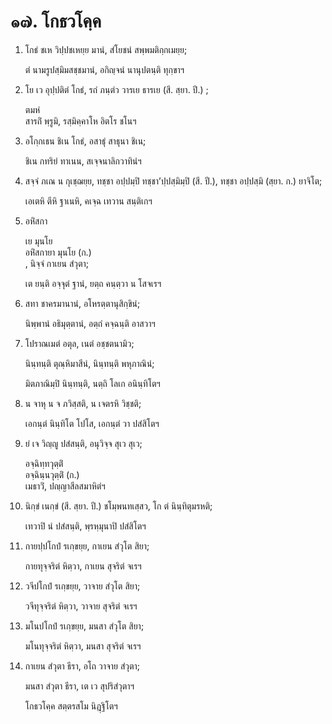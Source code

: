 <h1>๑๗. โกธวโคฺค</h1>
<ol>
<li>
โกธํ  
ชเห วิปฺปชเหยฺย มานํ, สํโยชนํ สพฺพมติกฺกเมยฺย;  
  
ตํ นามรูปสฺมิมสชฺชมานํ, อกิญฺจนํ นานุปตนฺติ ทุกฺขาฯ  
</li>
  
<li>
โย เว อุปฺปติตํ โกธํ, รถํ ภนฺตํว วารเย  
ธารเย (สี. สฺยา. ปี.)  
;  
  
ตมหํ  
สารถิํ พฺรูมิ, รสฺมิคฺคาโห อิตโร ชโนฯ  
</li>
  
<li>
อโกฺกเธน ชิเน โกธํ, อสาธุํ สาธุนา ชิเน;  
  
ชิเน กทริยํ ทาเนน, สเจฺจนาลิกวาทินํฯ  
</li>
  
<li>
สจฺจํ ภเณ น กุเชฺฌยฺย, ทชฺชา อปฺปมฺปิ  
ทชฺชา’ปฺปสฺมิมฺปิ (สี. ปี.), ทชฺชา อปฺปสฺมิ (สฺยา. ก.)  
ยาจิโต;  
  
เอเตหิ ตีหิ ฐาเนหิ, คเจฺฉ เทวาน สนฺติเกฯ  
</li>
  
<li>
อหิํสกา  
  
เย มุนโย  
อหิํสกายา มุนโย (ก.)  
, นิจฺจํ กาเยน สํวุตา;  
  
เต ยนฺติ อจฺจุตํ ฐานํ, ยตฺถ คนฺตฺวา น โสจเรฯ  
</li>
  
<li>
สทา ชาครมานานํ, อโหรตฺตานุสิกฺขินํ;  
  
นิพฺพานํ อธิมุตฺตานํ, อตฺถํ คจฺฉนฺติ อาสวาฯ  
</li>
  
<li>
โปราณเมตํ  
อตุล, เนตํ อชฺชตนามิว;  
  
นินฺทนฺติ ตุณฺหิมาสีนํ, นินฺทนฺติ พหุภาณินํ;  
  
มิตภาณิมฺปิ นินฺทนฺติ, นตฺถิ โลเก อนินฺทิโตฯ  
</li>
  
<li>
น จาหุ น จ ภวิสฺสติ, น เจตรหิ วิชฺชติ;  
  
เอกนฺตํ นินฺทิโต โปโส, เอกนฺตํ วา ปสํสิโตฯ  
</li>
  
<li>
ยํ เจ วิญฺญู ปสํสนฺติ, อนุวิจฺจ สุเว สุเว;  
  
อจฺฉิทฺทวุตฺติํ  
อจฺฉินฺนวุตฺติํ (ก.)  
เมธาวิํ, ปญฺญาสีลสมาหิตํฯ  
</li>
  
<li>
นิกฺขํ  
เนกฺขํ (สี. สฺยา. ปี.)  
ชโมฺพนทเสฺสว, โก ตํ นินฺทิตุมรหติ;  
  
เทวาปิ นํ ปสํสนฺติ, พฺรหฺมุนาปิ ปสํสิโตฯ  
</li>
  
<li>
กายปฺปโกปํ รเกฺขยฺย, กาเยน สํวุโต สิยา;  
  
กายทุจฺจริตํ หิตฺวา, กาเยน สุจริตํ จเรฯ  
</li>
  
<li>
วจีปโกปํ  
รเกฺขยฺย, วาจาย สํวุโต สิยา;  
  
วจีทุจฺจริตํ หิตฺวา, วาจาย สุจริตํ จเรฯ  
</li>
  
<li>
มโนปโกปํ รเกฺขยฺย, มนสา สํวุโต สิยา;  
  
มโนทุจฺจริตํ หิตฺวา, มนสา สุจริตํ จเรฯ  
</li>
  
<li>
กาเยน  
สํวุตา ธีรา, อโถ วาจาย สํวุตา;  
  
มนสา สํวุตา ธีรา, เต เว สุปริสํวุตาฯ  
</li>
  
โกธวโคฺค สตฺตรสโม นิฎฺฐิโตฯ  
</li>
  
  
  
  
  